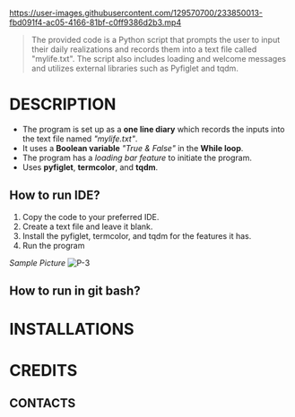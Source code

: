 https://user-images.githubusercontent.com/129570700/233850013-fbd091f4-ac05-4166-81bf-c0ff9386d2b3.mp4
> The provided code is a Python script that prompts the user to input their daily realizations and records them into a text file called "mylife.txt". The script also includes loading and welcome messages and utilizes external libraries such as Pyfiglet and tqdm.

# DESCRIPTION
- The program is set up as a **one line  diary** which records the inputs into the text file named *"mylife.txt"*.
- It uses a **Boolean variable** *"True & False"* in the **While loop**.
- The program has a *loading bar feature* to initiate the program.
- Uses **pyfiglet**, **termcolor**, and **tqdm**.

## How to run IDE?
1. Copy the code to your preferred IDE.
2. Create a text file and leave it blank.
3. Install the pyfiglet, termcolor, and tqdm for the features it has. 
4. Run the program

*Sample Picture*
![P-3](https://user-images.githubusercontent.com/129570700/233852050-f626cd9c-1206-4bbf-a160-099fc4894b22.PNG)

## How to run in git bash?
# INSTALLATIONS
# CREDITS
## CONTACTS
